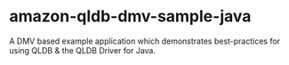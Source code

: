 # amazon-qldb-dmv-sample-java
A DMV based example application which demonstrates best-practices for using QLDB &amp; the QLDB Driver for Java.
